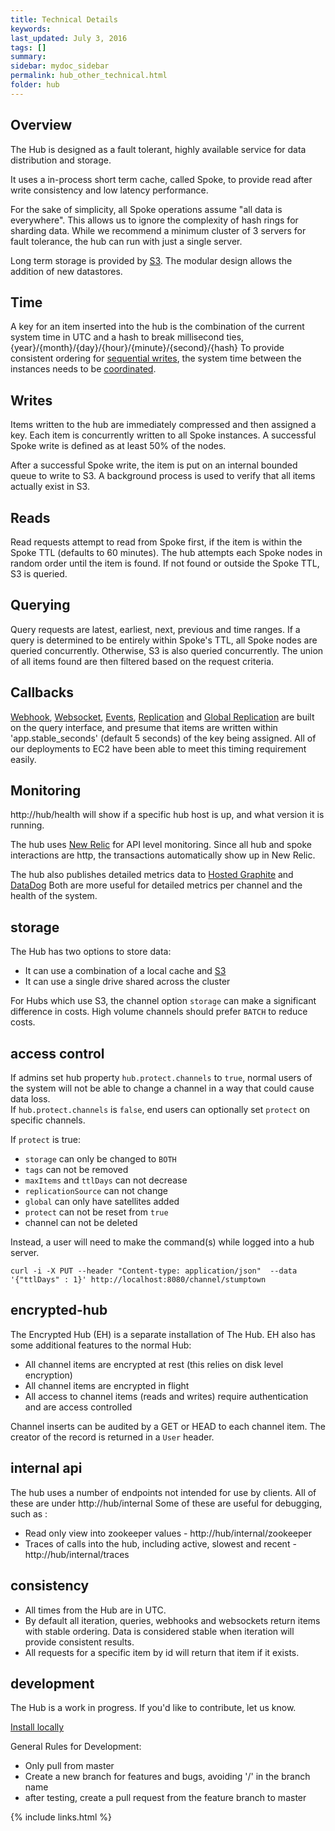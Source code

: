 ```yaml
---
title: Technical Details
keywords: 
last_updated: July 3, 2016
tags: []
summary: 
sidebar: mydoc_sidebar
permalink: hub_other_technical.html
folder: hub
---
```



## Overview

The Hub is designed as a fault tolerant, highly available service for data distribution and storage.

It uses a in-process short term cache, called Spoke, to provide read after write consistency and low latency performance.

For the sake of simplicity, all Spoke operations assume "all data is everywhere".  This allows us to ignore the complexity of hash rings for sharding data.
While we recommend a minimum cluster of 3 servers for fault tolerance, the hub can run with just a single server.

Long term storage is provided by [S3](http://aws.amazon.com/s3/).  The modular design allows the addition of new datastores.

## Time

A key for an item inserted into the hub is the combination of the current system time in UTC and a hash to break millisecond ties, {year}/{month}/{day}/{hour}/{minute}/{second}/{hash}
To provide consistent ordering for [sequential writes](hub_other_use_cases.html#sequential), the system time between the instances needs to be [coordinated](hub_other_ntp.html).

## Writes

Items written to the hub are immediately compressed and then assigned a key.  Each item is concurrently written to all Spoke instances.  A successful Spoke write is defined as at least 50% of the nodes.

After a successful Spoke write, the item is put on an internal bounded queue to write to S3. A background process is used to verify that all items actually exist in S3.

## Reads

Read requests attempt to read from Spoke first, if the item is within the Spoke TTL (defaults to 60 minutes).
The hub attempts each Spoke nodes in random order until the item is found.  If not found or outside the Spoke TTL, S3 is queried.

## Querying

Query requests are latest, earliest, next, previous and time ranges.
If a query is determined to be entirely within Spoke's TTL, all Spoke nodes are queried concurrently.
Otherwise, S3 is also queried concurrently.
The union of all items found are then filtered based on the request criteria.

## Callbacks

[Webhook](hub_notifications_webhooks.html), [Websocket](hub_notifications_websocket.html), [Events](hub_notifications_events.html), 
[Replication](hub_channels_replication.html) and [Global Replication](hub_channels_global.html) are built on the query interface, 
and presume that items are written within 'app.stable_seconds' (default 5 seconds) of the key being assigned.
All of our deployments to EC2 have been able to meet this timing requirement easily.

## Monitoring

http://hub/health will show if a specific hub host is up, and what version it is running.

The hub uses [New Relic](http://newrelic.com/) for API level monitoring.  Since all hub and spoke interactions are http, the transactions automatically show up in New Relic.

The hub also publishes detailed metrics data to [Hosted Graphite](http://hostedgraphite.com/) and [DataDog](https://www.datadoghq.com/)
Both are more useful for detailed metrics per channel and the health of the system.

## storage

The Hub has two options to store data:
* It can use a combination of a local cache and [S3](https://aws.amazon.com/s3/)
* It can use a single drive shared across the cluster
 
For Hubs which use S3, the channel option `storage` can make a significant difference in costs.
High volume channels should prefer `BATCH` to reduce costs.


## access control

If admins set hub property `hub.protect.channels` to `true`, normal users of the system will not be able to change a 
channel in a way that could cause data loss.   
If `hub.protect.channels` is `false`, end users can optionally set `protect` on specific channels.

If `protect` is true:
* `storage` can only be changed to `BOTH`
* `tags` can not be removed
* `maxItems` and `ttlDays` can not decrease
* `replicationSource` can not change
* `global` can only have satellites added
* `protect` can not be reset from `true`
* channel can not be deleted

Instead, a user will need to make the command(s) while logged into a hub server.
 
```
curl -i -X PUT --header "Content-type: application/json"  --data '{"ttlDays" : 1}' http://localhost:8080/channel/stumptown
```

## encrypted-hub

The Encrypted Hub (EH) is a separate installation of The Hub.
EH also has some additional features to the normal Hub:

* All channel items are encrypted at rest (this relies on disk level encryption)
* All channel items are encrypted in flight
* All access to channel items (reads and writes) require authentication and are access controlled

Channel inserts can be audited by a GET or HEAD to each channel item.  The creator of the record is returned in a `User` header.

## internal api

The hub uses a number of endpoints not intended for use by clients.
All of these are under http://hub/internal
Some of these are useful for debugging, such as :
* Read only view into zookeeper values - http://hub/internal/zookeeper
* Traces of calls into the hub, including active, slowest and recent - http://hub/internal/traces

## consistency

* All times from the Hub are in UTC.
* By default all iteration, queries, webhooks and websockets return items with stable ordering.  Data is considered stable when iteration will provide consistent results.
* All requests for a specific item by id will return that item if it exists.


## development

The Hub is a work in progress.  If you'd like to contribute, let us know.

[Install locally](hub_install_locally.html)

General Rules for Development:
* Only pull from master
* Create a new branch for features and bugs, avoiding '/' in the branch name
* after testing, create a pull request from the feature branch to master




{% include links.html %}